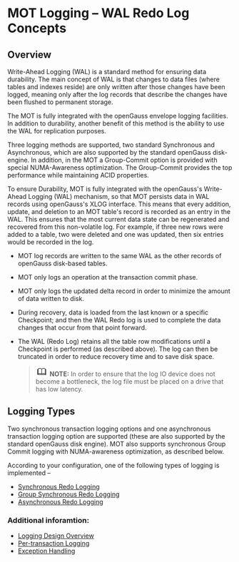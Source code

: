 # MOT Logging – WAL Redo Log Concepts<a name="EN-US_TOPIC_0270171532"></a>

## Overview<a name="section1312831316145"></a>

Write-Ahead Logging \(WAL\) is a standard method for ensuring data durability. The main concept of WAL is that changes to data files \(where tables and indexes reside\) are only written after those changes have been logged, meaning only after the log records that describe the changes have been flushed to permanent storage.

The MOT is fully integrated with the openGauss envelope logging facilities. In addition to durability, another benefit of this method is the ability to use the WAL for replication purposes.

Three logging methods are supported, two standard Synchronous and Asynchronous, which are also supported by the standard openGauss disk-engine. In addition, in the MOT a Group-Commit option is provided with special NUMA-Awareness optimization. The Group-Commit provides the top performance while maintaining ACID properties.

To ensure Durability, MOT is fully integrated with the openGauss's Write-Ahead Logging \(WAL\) mechanism, so that MOT persists data in WAL records using openGauss's XLOG interface. This means that every addition, update, and deletion to an MOT table's record is recorded as an entry in the WAL. This ensures that the most current data state can be regenerated and recovered from this non-volatile log. For example, if three new rows were added to a table, two were deleted and one was updated, then six entries would be recorded in the log.

-   MOT log records are written to the same WAL as the other records of openGauss disk-based tables.
-   MOT only logs an operation at the transaction commit phase.
-   MOT only logs the updated delta record in order to minimize the amount of data written to disk.
-   During recovery, data is loaded from the last known or a specific Checkpoint; and then the WAL Redo log is used to complete the data changes that occur from that point forward.
-   The WAL \(Redo Log\) retains all the table row modifications until a Checkpoint is performed \(as described above\). The log can then be truncated in order to reduce recovery time and to save disk space.

    >![](public_sys-resources/icon-note.gif) **NOTE:** 
    >In order to ensure that the log IO device does not become a bottleneck, the log file must be placed on a drive that has low latency.


## Logging Types<a name="section1648172420153"></a>

Two synchronous transaction logging options and one asynchronous transaction logging option are supported \(these are also supported by the standard openGauss disk engine\). MOT also supports synchronous Group Commit logging with NUMA-awareness optimization, as described below.

According to your configuration, one of the following types of logging is implemented –

-   [Synchronous Redo Logging](synchronous-redo-logging.md)
-   [Group Synchronous Redo Logging](group-synchronous-redo-logging.md)
-   [Asynchronous Redo Logging](asynchronous-redo-logging.md)

### Additional inforamtion:

-   [Logging Design Overview](logging-design-overview.md)
-   [Per-transaction Logging](per-transaction-logging.md)
-   [Exception Handling](exception-handling.md)



